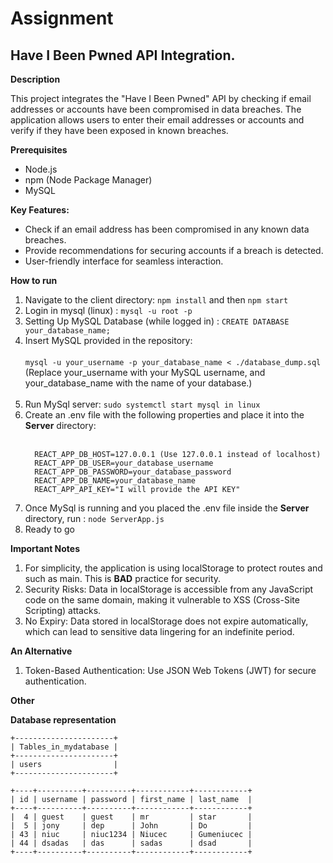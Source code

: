 # Assignment
## Have I Been Pwned API Integration.

**Description**

This project integrates the "Have I Been Pwned" API by checking if email addresses or accounts have been compromised in data breaches. The application allows users to enter their email addresses or accounts and verify if they have been exposed in known breaches. 

**Prerequisites**
* Node.js
* npm (Node Package Manager)
* MySQL

**Key Features:**
* Check if an email address has been compromised in any known data breaches.
* Provide recommendations for securing accounts if a breach is detected.
* User-friendly interface for seamless interaction.

**How to run**
1. Navigate to the client directory: ```npm install``` and then ```npm start```
2. Login in mysql (linux) : ```mysql -u root -p```
3. Setting Up MySQL Database (while logged in) : ```CREATE DATABASE your_database_name; ```
4. Insert MySQL provided in the repository: <br /> <br /> ```mysql -u your_username -p your_database_name < ./database_dump.sql ```<br /> (Replace your_username with your MySQL username, and your_database_name with the name of your database.) <br /> <br />
5. Run MySql server:  ```sudo systemctl start mysql in linux```
6. Create an .env file with the following properties and place it into the **Server** directory: <br /> <br />
    ```
      REACT_APP_DB_HOST=127.0.0.1 (Use 127.0.0.1 instead of localhost)
      REACT_APP_DB_USER=your_database_username 
      REACT_APP_DB_PASSWORD=your_database_password 
      REACT_APP_DB_NAME=your_database_name
      REACT_APP_API_KEY="I will provide the API KEY" 
     ```
7. Once MySql is running and you placed the .env file inside the **Server** directory, run : ```node ServerApp.js```
8. Ready to go

**Important Notes**
1. For simplicity, the application is using localStorage to protect routes and such as main. This is **BAD** practice for security.
2. Security Risks: Data in localStorage is accessible from any JavaScript code on the same domain, making it vulnerable to XSS (Cross-Site Scripting) attacks.
3. No Expiry: Data stored in localStorage does not expire automatically, which can lead to sensitive data lingering for an indefinite period.

**An Alternative**
1. Token-Based Authentication: Use JSON Web Tokens (JWT) for secure authentication.

**Other**

**Database representation**

 ```
 +----------------------+
| Tables_in_mydatabase | 
+----------------------+ 
| users                | 
+----------------------+
```

```
+----+----------+----------+------------+------------+ 
| id | username | password | first_name | last_name  |
+----+----------+----------+------------+------------+
|  4 | guest    | guest    | mr         | star       |
|  5 | jony     | dep      | John       | Do         |
| 43 | niuc     | niuc1234 | Niucec     | Gumeniucec |
| 44 | dsadas   | das      | sadas      | dsad       |
+----+----------+----------+------------+------------+
```



